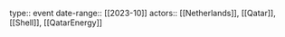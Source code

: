 type:: event
date-range:: [[2023-10]]
actors:: [[Netherlands]], [[Qatar]], [[Shell]], [[QatarEnergy]]
